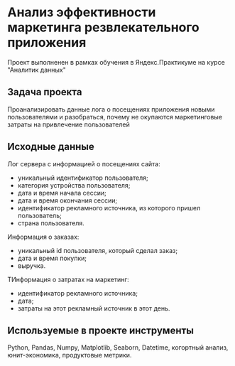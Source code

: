 # Анализ эффективности маркетинга резвлекательного приложения

Проект выполненен в рамках обучения в Яндекс.Практикуме на курсе "Аналитик данных"

## Задача проекта

Проанализировать данные лога о посещениях приложения новыми пользователями и разобраться, почему не окупаются маркетинговые затраты на привлечение пользователей

## Исходные данные
Лог сервера с информацией о посещениях сайта:

- уникальный идентификатор пользователя;
- категория устройства пользователя;
- дата и время начала сессии;
- дата и время окончания сессии;
- идентификатор рекламного источника, из которого пришел пользователь;
- страна пользователя.

Информация о заказах:

- уникальный id пользователя, который сделал заказ;
- дата и время покупки;
- выручка.

ТИнформация о затратах на маркетинг:

- идентификатор рекламного источника;
- дата;
- затраты на этот рекламный источник в этот день.
 
 ## Используемые в проекте инструменты
Python, Pandas, Numpy, Matplotlib, Seaborn, Datetime, когортный анализ, юнит-экономика, продуктовые метрики.
